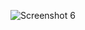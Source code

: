 ![Screenshot 6](https://github.com/AbhayXcoderx123/Front-end/assets/103772939/0e0e1a3b-924d-4428-a59a-0091619a15ad)
